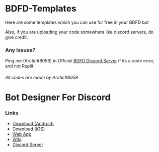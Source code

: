 # BDFD-Templates
Here are some templates which you can use for free in your BDFD bot

Also, if you are uploading your code somewhere like discord servers, do give credit.

### Any Issues?
Ping me (Arctic#8059) in Official [BDFD Discord Server](https://discord.gg/botdesigner) if its a code error, and not Replit

###### All codes are made by Arctic#8059

# Bot Designer For Discord
### Links
- [Download (Android)](https://play.google.com/store/apps/details?id=com.jakubtomana.discordbotdesinger)
- [Download (iOS)](https://apps.apple.com/us/app/bot-designer-for-discord/id1495536477)
- [Web App](https://botdesignerdiscord.com/app/home)
- [Wiki](https://nilpointer-software.github.io/bdfd-wiki/foreword.html)
- [Discord Server](https://discord.gg/botdesigner)
